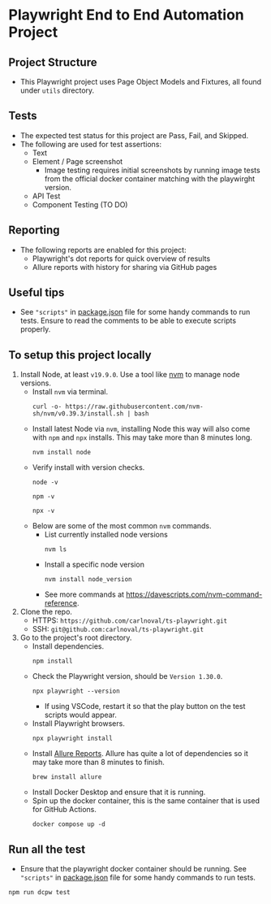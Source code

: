 # Playwright End to End Automation Project
## Project Structure
- This Playwright project uses Page Object Models and Fixtures, all found under `utils` directory.
## Tests
- The expected test status for this project are Pass, Fail, and Skipped.
- The following are used for test assertions:
  - Text
  - Element / Page screenshot
    - Image testing requires initial screenshots by running image tests from the official docker container matching with the playwirght version.
  - API Test
  - Component Testing (TO DO)
## Reporting
- The following reports are enabled for this project:
  - Playwright's dot reports for quick overview of results
  - Allure reports with history for sharing via GitHub pages
## Useful tips
- See `"scripts"` in [package.json](https://github.com/carlnoval/ts-playwright/blob/master/package.json) file for some handy commands to run tests. Ensure to read the comments to be able to execute scripts properly.
## To setup this project locally
1. Install Node, at least `v19.9.0`. Use a tool like [nvm](https://github.com/nvm-sh/nvm#install--update-script) to manage node versions.
   - Install `nvm` via terminal.
     ```
     curl -o- https://raw.githubusercontent.com/nvm-sh/nvm/v0.39.3/install.sh | bash
     ```
   - Install latest Node via `nvm`, installing Node this way will also come with `npm` and `npx` installs. This may take more than 8 minutes long.
     ```
     nvm install node
     ```
   - Verify install with version checks.
     ```
     node -v
     ```
     ```
     npm -v
     ```
     ```
     npx -v
     ```
   - Below are some of the most common `nvm` commands.
     - List currently installed node versions
       ```
       nvm ls
       ```
     - Install a specific node version
       ```
       nvm install node_version
       ```
     - See more commands at https://davescripts.com/nvm-command-reference.
2. Clone the repo.
   - HTTPS: `https://github.com/carlnoval/ts-playwright.git`
   - SSH: `git@github.com:carlnoval/ts-playwright.git`
3. Go to the project's root directory.
   - Install dependencies.
     ```
     npm install
     ```
   - Check the Playwright version, should be `Version 1.30.0`.
     ```
     npx playwright --version
     ```
     - If using VSCode, restart it so that the play button on the test scripts would appear.
   - Install Playwright browsers.
     ```
     npx playwright install
     ```
   - Install [Allure Reports](https://formulae.brew.sh/formula/allure). Allure has quite a lot of dependencies so it may take more than 8 minutes to finish.
     ```
     brew install allure
     ```
   - Install Docker Desktop and ensure that it is running.
   - Spin up the docker container, this is the same container that is used for GitHub Actions.
     ```
     docker compose up -d
     ```
## Run all the test
- Ensure that the playwright docker container should be running. See `"scripts"` in [package.json](https://github.com/carlnoval/ts-playwright/blob/master/package.json) file for some handy commands to run tests.
```
npm run dcpw test  
```

